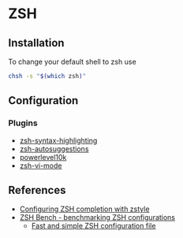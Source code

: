 # ZSH

## Installation

To change your default shell to zsh use

```bash
chsh -s "$(which zsh)"
```

## Configuration

### Plugins

- [zsh-syntax-highlighting](https://github.com/zsh-users/zsh-syntax-highlighting.git)
- [zsh-autosuggestions](https://github.com/zsh-users/zsh-autosuggestions.git)
- [powerlevel10k](https://github.com/romkatv/powerlevel10k.git)
- [zsh-vi-mode](https://github.com/jeffreytse/zsh-vi-mode.git)

## References

- [Configuring ZSH completion with zstyle](https://thevaluable.dev/zsh-completion-guide-examples/)
- [ZSH Bench - benchmarking ZSH configurations](https://github.com/romkatv/zsh-bench)
  - [Fast and simple ZSH configuration file](https://github.com/romkatv/zsh-bench/blob/master/configs/diy%2B%2B/skel/.zshrc)
